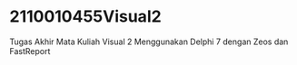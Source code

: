 # 2110010455Visual2
Tugas Akhir Mata Kuliah Visual 2 
Menggunakan Delphi 7 dengan Zeos dan FastReport
